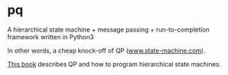 # pq
A hierarchical state machine + message passing + run-to-completion framework written in Python3

In other words, a cheap knock-off of QP (www.state-machine.com).

[This book](https://newcontinuum.dl.sourceforge.net/project/qpc/doc/PSiCC2.pdf)
describes QP and how to program hierarchical state machines.
